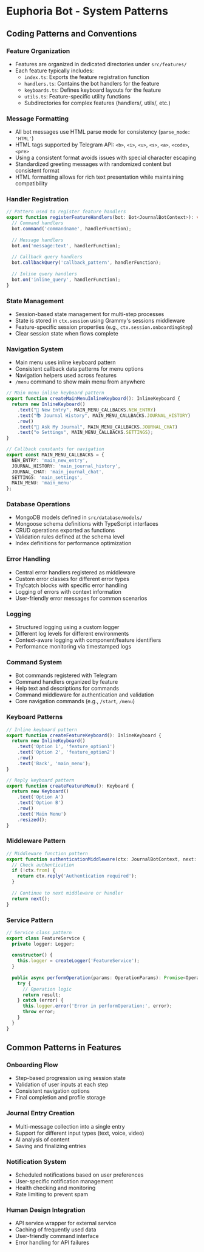 # Euphoria Bot - System Patterns

## Coding Patterns and Conventions

### Feature Organization
- Features are organized in dedicated directories under `src/features/`
- Each feature typically includes:
  - `index.ts`: Exports the feature registration function
  - `handlers.ts`: Contains the bot handlers for the feature
  - `keyboards.ts`: Defines keyboard layouts for the feature
  - `utils.ts`: Feature-specific utility functions
  - Subdirectories for complex features (handlers/, utils/, etc.)

### Message Formatting
- All bot messages use HTML parse mode for consistency (`parse_mode: 'HTML'`)
- HTML tags supported by Telegram API: `<b>`, `<i>`, `<u>`, `<s>`, `<a>`, `<code>`, `<pre>`
- Using a consistent format avoids issues with special character escaping
- Standardized greeting messages with randomized content but consistent format
- HTML formatting allows for rich text presentation while maintaining compatibility

### Handler Registration
```typescript
// Pattern used to register feature handlers
export function registerFeatureHandlers(bot: Bot<JournalBotContext>): void {
  // Command handlers
  bot.command('commandname', handlerFunction);
  
  // Message handlers
  bot.on('message:text', handlerFunction);
  
  // Callback query handlers
  bot.callbackQuery('callback_pattern', handlerFunction);
  
  // Inline query handlers
  bot.on('inline_query', handlerFunction);
}
```

### State Management
- Session-based state management for multi-step processes
- State is stored in `ctx.session` using Grammy's sessions middleware
- Feature-specific session properties (e.g., `ctx.session.onboardingStep`)
- Clear session state when flows complete

### Navigation System
- Main menu uses inline keyboard pattern
- Consistent callback data patterns for menu options
- Navigation helpers used across features
- `/menu` command to show main menu from anywhere

```typescript
// Main menu inline keyboard pattern
export function createMainMenuInlineKeyboard(): InlineKeyboard {
  return new InlineKeyboard()
    .text("📝 New Entry", MAIN_MENU_CALLBACKS.NEW_ENTRY)
    .text("📚 Journal History", MAIN_MENU_CALLBACKS.JOURNAL_HISTORY)
    .row()
    .text("🤔 Ask My Journal", MAIN_MENU_CALLBACKS.JOURNAL_CHAT)
    .text("⚙️ Settings", MAIN_MENU_CALLBACKS.SETTINGS);
}

// Callback constants for navigation
export const MAIN_MENU_CALLBACKS = {
  NEW_ENTRY: 'main_new_entry',
  JOURNAL_HISTORY: 'main_journal_history',
  JOURNAL_CHAT: 'main_journal_chat',
  SETTINGS: 'main_settings',
  MAIN_MENU: 'main_menu'
};
```

### Database Operations
- MongoDB models defined in `src/database/models/`
- Mongoose schema definitions with TypeScript interfaces
- CRUD operations exported as functions
- Validation rules defined at the schema level
- Index definitions for performance optimization

### Error Handling
- Central error handlers registered as middleware
- Custom error classes for different error types
- Try/catch blocks with specific error handling
- Logging of errors with context information
- User-friendly error messages for common scenarios

### Logging
- Structured logging using a custom logger
- Different log levels for different environments
- Context-aware logging with component/feature identifiers
- Performance monitoring via timestamped logs

### Command System
- Bot commands registered with Telegram
- Command handlers organized by feature
- Help text and descriptions for commands
- Command middleware for authentication and validation
- Core navigation commands (e.g., `/start`, `/menu`)

### Keyboard Patterns
```typescript
// Inline keyboard pattern
export function createFeatureKeyboard(): InlineKeyboard {
  return new InlineKeyboard()
    .text('Option 1', 'feature_option1')
    .text('Option 2', 'feature_option2')
    .row()
    .text('Back', 'main_menu');
}

// Reply keyboard pattern
export function createFeatureMenu(): Keyboard {
  return new Keyboard()
    .text('Option A')
    .text('Option B')
    .row()
    .text('Main Menu')
    .resized();
}
```

### Middleware Pattern
```typescript
// Middleware function pattern
export function authenticationMiddleware(ctx: JournalBotContext, next: NextFunction) {
  // Check authentication
  if (!ctx.from) {
    return ctx.reply('Authentication required');
  }
  
  // Continue to next middleware or handler
  return next();
}
```

### Service Pattern
```typescript
// Service class pattern
export class FeatureService {
  private logger: Logger;
  
  constructor() {
    this.logger = createLogger('FeatureService');
  }
  
  public async performOperation(params: OperationParams): Promise<OperationResult> {
    try {
      // Operation logic
      return result;
    } catch (error) {
      this.logger.error('Error in performOperation:', error);
      throw error;
    }
  }
}
```

## Common Patterns in Features

### Onboarding Flow
- Step-based progression using session state
- Validation of user inputs at each step
- Consistent navigation options
- Final completion and profile storage

### Journal Entry Creation
- Multi-message collection into a single entry
- Support for different input types (text, voice, video)
- AI analysis of content
- Saving and finalizing entries

### Notification System
- Scheduled notifications based on user preferences
- User-specific notification management
- Health checking and monitoring
- Rate limiting to prevent spam

### Human Design Integration
- API service wrapper for external service
- Caching of frequently used data
- User-friendly command interface
- Error handling for API failures 